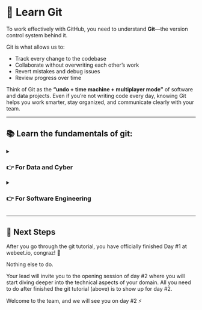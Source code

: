 # 🔀 Learn Git

To work effectively with GitHub, you need to understand **Git**—the version control system behind it.

Git is what allows us to:

- Track every change to the codebase
- Collaborate without overwriting each other’s work
- Revert mistakes and debug issues
- Review progress over time

Think of Git as the **“undo + time machine + multiplayer mode”** of software and data projects. Even if you’re not writing code every day, knowing Git helps you work smarter, stay organized, and communicate clearly with your team.

---

## 📚 Learn the fundamentals of git:

<details>
  
<summary><h3>👉 For Data and Cyber</h3></summary>

[Net Ninja's Git Tutorial](https://www.youtube.com/playlist?list=PL4cUxeGkcC9goXbgTDQ0n_4TBzOO0ocPR) 

It’s interactive, beginner-safe, and will give you exactly what you need to be confident working in GitHub. Take it seriously—this is a **must-have skill** in today’s tech world.
 
</details>

<details>
  
<summary><h3>👉 For Software Engineering</h3></summary> 

[Boot.Dev's Learn Git Course](https://www.boot.dev/courses/learn-git)
 
You don't have to finish all of it, you will during the first week of the onboarding).
 
This course is **completely free** and does **not require any tracking or payments**. Just make sure to select the **free tier**, which gives you full access to everything you need for onboarding and beyond—no upgrades necessary.
</details>

---

## 🔭 Next Steps

After you go through the git tutorial, you have officially finished Day #1 at webeet.io, congraz! 🎉

Nothing else to do. 

Your lead will invite you to the opening session of day #2 where you will start diving deeper into the technical aspects of your domain. All you need to do after finished the git tutorial (above) is to show up for day #2.

Welcome to the team, and we will see you on day #2 ⚡️
